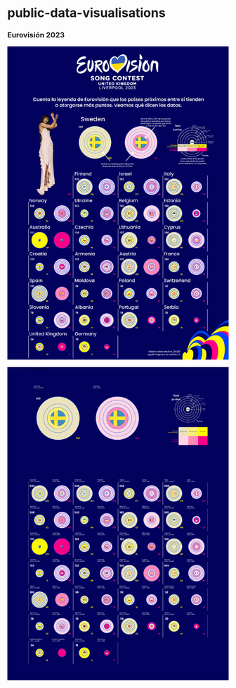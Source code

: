 # public-data-visualisations

### Eurovisión 2023

![Composición final con Inkscape](2023-05_Eurovision/eurovision_2023.png)

![Hasta aquí llegué con ggplot2/patchwork](2023-05_Eurovision/baseA2.png)
